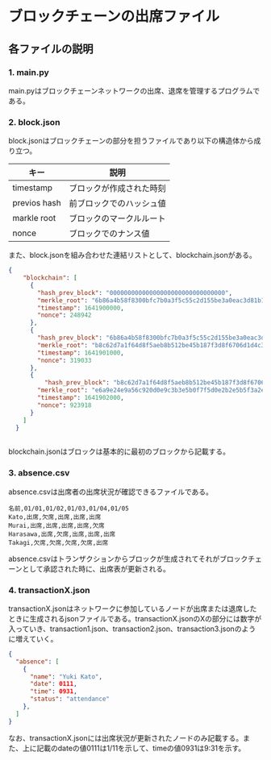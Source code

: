 # ブロックチェーンの出席ファイル

## 各ファイルの説明

### 1. main.py

main.pyはブロックチェーンネットワークの出席、退席を管理するプログラムである。

### 2. block.json

block.jsonはブロックチェーンの部分を担うファイルであり以下の構造体から成り立つ。

| キー         | 説明                   |
|-------------|-----------------------|
| timestamp   | ブロックが作成された時刻    |
| previos hash| 前ブロックでのハッシュ値    |
| markle root | ブロックのマークルルート    |
| nonce       | ブロックでのナンス値       |

また、block.jsonを組み合わせた連結リストとして、blockchain.jsonがある。

```json
{
    "blockchain": [
      {
        "hash_prev_block": "00000000000000000000000000000000",
        "merkle_root": "6b86a4b58f8300bfc7b0a3f5c55c2d155be3a0eac3d81b12f2f79e834b53a8df",
        "timestamp": 1641900000,
        "nonce": 248942
      },
      {
        "hash_prev_block": "6b86a4b58f8300bfc7b0a3f5c55c2d155be3a0eac3d81b12f2f79e834b53a8df",
        "merkle_root": "b8c62d7a1f64d8f5aeb8b512be45b187f3d8f6706d1d4c3e015a3c7a1d3f672d",
        "timestamp": 1641901000,
        "nonce": 319033
      },
      {
          "hash_prev_block": "b8c62d7a1f64d8f5aeb8b512be45b187f3d8f6706d1d4c3e015a3c7a1d3f672d",
        "merkle_root": "e6a9e24e9a56c920d0e9c3b3e5b0f7f5d0e2b2e5b5f3a2e8b2a2e1a2e2b5f0",
        "timestamp": 1641902000,
        "nonce": 923918
      }
    ]
  }
  
```

blockchain.jsonはブロックは基本的に最初のブロックから記載する。

### 3. absence.csv

absence.csvは出席者の出席状況が確認できるファイルである。

```csv
名前,01/01,01/02,01/03,01/04,01/05
Kato,出席,欠席,出席,出席,出席
Murai,出席,出席,出席,出席,欠席
Harasawa,出席,欠席,出席,出席,出席
Takagi,欠席,欠席,欠席,欠席,出席
```

absence.csvはトランザクションからブロックが生成されてそれがブロックチェーンとして承認された時に、出席表が更新される。

### 4. transactionX.json

transactionX.jsonはネットワークに参加しているノードが出席または退席したときに生成されるjsonファイルである。transactionX.jsonのXの部分には数字が入っていき、transaction1.json、transaction2.json、transaction3.jsonのように増えていく。

```json
{
  "absence": [
    {
      "name": "Yuki Kato",
      "date": 0111,
      "time": 0931,
      "status": "attendance"
    },
  ]
}
```

なお、transactionX.jsonには出席状況が更新されたノードのみ記載する。また、上に記載のdateの値0111は1/11を示して、timeの値0931は9:31を示す。
